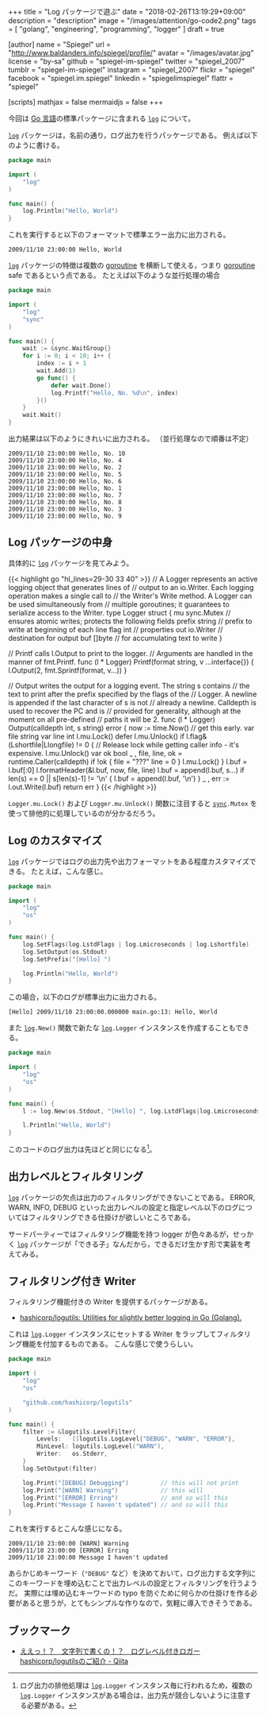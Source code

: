 +++
title = "Log パッケージで遊ぶ"
date =  "2018-02-26T13:19:29+09:00"
description = "description"
image = "/images/attention/go-code2.png"
tags        = [ "golang", "engineering", "programming", "logger" ]
draft = true

[author]
  name      = "Spiegel"
  url       = "http://www.baldanders.info/spiegel/profile/"
  avatar    = "/images/avatar.jpg"
  license   = "by-sa"
  github    = "spiegel-im-spiegel"
  twitter   = "spiegel_2007"
  tumblr    = "spiegel-im-spiegel"
  instagram = "spiegel_2007"
  flickr    = "spiegel"
  facebook  = "spiegel.im.spiegel"
  linkedin  = "spiegelimspiegel"
  flattr    = "spiegel"

[scripts]
  mathjax = false
  mermaidjs = false
+++

今回は [Go 言語]の標準パッケージに含まれる [`log`] について。

[`log`] パッケージは，名前の通り，ログ出力を行うパッケージである。
例えば以下のように書ける。

```go
package main

import (
	"log"
)

func main() {
	log.Println("Hello, World")
}
```

これを実行すると以下のフォーマットで標準エラー出力に出力される。

```text
2009/11/10 23:00:00 Hello, World
```

[`log`] パッケージの特徴は複数の [goroutine] を横断して使える，つまり [goroutine] safe であるという点である。
たとえば以下のような並行処理の場合

```go
package main

import (
	"log"
	"sync"
)

func main() {
	wait := &sync.WaitGroup{}
	for i := 0; i < 10; i++ {
		index := i + 1
		wait.Add(1)
		go func() {
			defer wait.Done()
			log.Printf("Hello, No. %d\n", index)
		}()
	}
	wait.Wait()
}
```

出力結果は以下のようにきれいに出力される。
（並行処理なので順番は不定）

```text
2009/11/10 23:00:00 Hello, No. 10
2009/11/10 23:00:00 Hello, No. 4
2009/11/10 23:00:00 Hello, No. 2
2009/11/10 23:00:00 Hello, No. 5
2009/11/10 23:00:00 Hello, No. 6
2009/11/10 23:00:00 Hello, No. 1
2009/11/10 23:00:00 Hello, No. 7
2009/11/10 23:00:00 Hello, No. 8
2009/11/10 23:00:00 Hello, No. 3
2009/11/10 23:00:00 Hello, No. 9
```

## Log パッケージの中身

具体的に [`log`] パッケージを見てみよう。

{{< highlight go "hl_lines=29-30 33 40" >}}
// A Logger represents an active logging object that generates lines of
// output to an io.Writer. Each logging operation makes a single call to
// the Writer's Write method. A Logger can be used simultaneously from
// multiple goroutines; it guarantees to serialize access to the Writer.
type Logger struct {
	mu     sync.Mutex // ensures atomic writes; protects the following fields
	prefix string     // prefix to write at beginning of each line
	flag   int        // properties
	out    io.Writer  // destination for output
	buf    []byte     // for accumulating text to write
}

// Printf calls l.Output to print to the logger.
// Arguments are handled in the manner of fmt.Printf.
func (l * Logger) Printf(format string, v ...interface{}) {
	l.Output(2, fmt.Sprintf(format, v...))
}

// Output writes the output for a logging event. The string s contains
// the text to print after the prefix specified by the flags of the
// Logger. A newline is appended if the last character of s is not
// already a newline. Calldepth is used to recover the PC and is
// provided for generality, although at the moment on all pre-defined
// paths it will be 2.
func (l * Logger) Output(calldepth int, s string) error {
	now := time.Now() // get this early.
	var file string
	var line int
	l.mu.Lock()
	defer l.mu.Unlock()
	if l.flag&(Lshortfile|Llongfile) != 0 {
		// Release lock while getting caller info - it's expensive.
		l.mu.Unlock()
		var ok bool
		_ , file, line, ok = runtime.Caller(calldepth)
		if !ok {
			file = "???"
			line = 0
		}
		l.mu.Lock()
	}
	l.buf = l.buf[:0]
	l.formatHeader(&l.buf, now, file, line)
	l.buf = append(l.buf, s...)
	if len(s) == 0 || s[len(s)-1] != '\n' {
		l.buf = append(l.buf, '\n')
	}
	_ , err := l.out.Write(l.buf)
	return err
}
{{< /highlight >}}

`Logger.mu.Lock()` および `Logger.mu.Unlock()` 関数に注目すると [`sync`]`.Mutex` を使って排他的に処理しているのが分かるだろう。

## Log のカスタマイズ

[`log`] パッケージではログの出力先や出力フォーマットをある程度カスタマイズできる。
たとえば，こんな感じ。

```go
package main

import (
	"log"
	"os"
)

func main() {
	log.SetFlags(log.LstdFlags | log.Lmicroseconds | log.Lshortfile)
	log.SetOutput(os.Stdout)
	log.SetPrefix("[Hello] ")

	log.Println("Hello, World")
}
```

この場合，以下のログが標準出力に出力される。

```text
[Hello] 2009/11/10 23:00:00.000000 main.go:13: Hello, World
```

また [`log`]`.New()` 関数で新たな [`log`]`.Logger` インスタンスを作成することもできる。

```go
package main

import (
	"log"
	"os"
)

func main() {
	l := log.New(os.Stdout, "[Hello] ", log.LstdFlags|log.Lmicroseconds|log.Lshortfile)

	l.Println("Hello, World")
}
```

このコードのログ出力は先ほどと同じになる[^log1]。

[^log1]: ログ出力の排他処理は [`log`]`.Logger` インスタンス毎に行われるため，複数の [`log`]`.Logger` インスタンスがある場合は，出力先が競合しないように注意する必要がある。

## 出力レベルとフィルタリング

[`log`] パッケージの欠点は出力のフィルタリングができないことである。
ERROR, WARN, INFO, DEBUG といった出力レベルの設定と指定レベル以下のログについてはフィルタリングできる仕掛けが欲しいところである。

サードパーティーではフィルタリング機能を持つ logger が色々あるが，せっかく [`log`] パッケージが「できる子」なんだから，できるだけ生かす形で実装を考えてみる。

## フィルタリング付き Writer

フィルタリング機能付きの Writer を提供するパッケージがある。

- [hashicorp/logutils: Utilities for slightly better logging in Go (Golang).](https://github.com/hashicorp/logutils)

これは [`log`]`.Logger` インスタンスにセットする Writer をラップしてフィルタリング機能を付加するものである。
こんな感じで使うらしい。

```go
package main

import (
	"log"
	"os"

	"github.com/hashicorp/logutils"
)

func main() {
	filter := &logutils.LevelFilter{
		Levels:   []logutils.LogLevel{"DEBUG", "WARN", "ERROR"},
		MinLevel: logutils.LogLevel("WARN"),
		Writer:   os.Stderr,
	}
	log.SetOutput(filter)

	log.Print("[DEBUG] Debugging")         // this will not print
	log.Print("[WARN] Warning")            // this will
	log.Print("[ERROR] Erring")            // and so will this
	log.Print("Message I haven't updated") // and so will this
}
```

これを実行するとこんな感じになる。

```text
2009/11/10 23:00:00 [WARN] Warning
2009/11/10 23:00:00 [ERROR] Erring
2009/11/10 23:00:00 Message I haven't updated
```

あらかじめキーワード（`"DEBUG"` など）を決めておいて，ログ出力する文字列にこのキーワードを埋め込むことで出力レベルの設定とフィルタリングを行うようだ。
実際には埋め込むキーワードの typo を防ぐために何らかの仕掛けを作る必要があると思うが，とてもシンプルな作りなので，気軽に導入できそうである。









## ブックマーク

- [ええっ！？　文字列で書くの！？　ログレベル付きロガーhashicorp/logutilsのご紹介 - Qiita](https://qiita.com/mackee_w/items/3c0940733b6c0922554c)

[Go 言語]: https://golang.org/ "The Go Programming Language"
[`log`]: https://golang.org/pkg/log/ "log - The Go Programming Language"
[`sync`]: https://golang.org/pkg/sync/ "sync - The Go Programming Language"
[hashicorp/logutils]: https://github.com/hashicorp/logutils "hashicorp/logutils: Utilities for slightly better logging in Go (Golang)."
[`logutils`]: https://github.com/hashicorp/logutils "hashicorp/logutils: Utilities for slightly better logging in Go (Golang)."

[goroutine]: http://golang.org/ref/spec#Go_statements "The Go Programming Language Specification - The Go Programming Language"

<!-- eof -->
